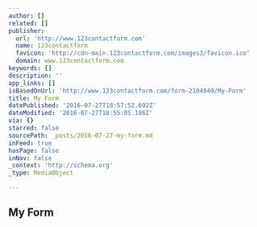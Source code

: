 ```yaml
---
author: []
related: []
publisher:
  url: 'http://www.123contactform.com'
  name: 123contactform
  favicon: 'http://cdn-main.123contactform.com/images3/favicon.ico'
  domain: www.123contactform.com
keywords: []
description: ''
app_links: []
isBasedOnUrl: 'http://www.123contactform.com/form-2104949/My-Form'
title: My Form
datePublished: '2016-07-27T18:57:52.692Z'
dateModified: '2016-07-27T18:55:05.186Z'
via: {}
starred: false
sourcePath: _posts/2016-07-27-my-form.md
inFeed: true
hasPage: false
inNav: false
_context: 'http://schema.org'
_type: MediaObject

---
```

<article style=""><h1>My Form</h1></article>